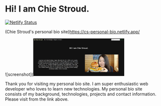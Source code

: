 # Hi! I am Chie Stroud.

[![Netlify Status](https://api.netlify.com/api/v1/badges/0ec471f0-f7cf-48d9-84f8-d36f392bc305/deploy-status)](https://app.netlify.com/sites/cs-personal-bio/deploys)

(Chie Stroud's personal bio site)https://cs-personal-bio.netlify.app/

![screenshot](<img src="src/images/bio.png" width="300">

Thank you for visiting my personal bio site. I am super enthusiastic web developer who loves to learn new technologies.
My personal bio site consists of my background, technologies, projects and contact information. Please visit from the link above.
